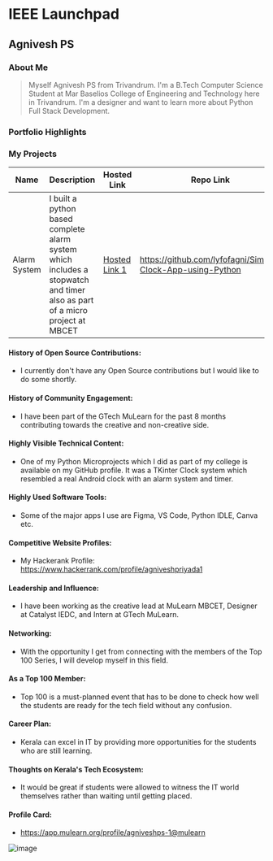 # IEEE Launchpad

## Agnivesh PS
### About Me

> Myself Agnivesh PS from Trivandrum. I'm a B.Tech Computer Science Student at Mar Baselios College of Engineering and Technology here in Trivandrum. I'm a designer and want to learn more about Python Full Stack Development.


### Portfolio Highlights
### My Projects

| Name           | Description                                                                      | Hosted Link                              | Repo Link                                                      |
|----------------|----------------------------------------------------------------------------------|------------------------------------------|----------------------------------------------------------------|
| Alarm System      | I built a python based complete alarm system which includes a stopwatch and timer also as part of a micro project at MBCET    | [Hosted Link 1](https://example.com)     | https://github.com/lyfofagni/Simple-Clock-App-using-Python                 |

#### History of Open Source Contributions:

- I currently don't have any Open Source contributions but I would like to do some shortly.

#### History of Community Engagement:

- I have been part of the GTech MuLearn for the past 8 months contributing towards the creative and non-creative side.

#### Highly Visible Technical Content:

- One of my Python Microprojects which I did as part of my college is available on my GitHub profile. It was a TKinter Clock system which resembled a real Android clock with an alarm system and timer.

#### Highly Used Software Tools:

- Some of the major apps I use are Figma, VS Code, Python IDLE, Canva etc.

#### Competitive Website Profiles:

- My Hackerank Profile: https://www.hackerrank.com/profile/agniveshpriyada1

#### Leadership and Influence:

-  I have been working as the creative lead at MuLearn MBCET, Designer at Catalyst IEDC, and Intern at GTech MuLearn.

#### Networking:

- With the opportunity I get from connecting with the members of the Top 100 Series, I will develop myself in this field.
  
#### As a Top 100 Member:

- Top 100 is a must-planned event that has to be done to check how well the students are ready for the tech field without any confusion.
  
#### Career Plan:

- Kerala can excel in IT by providing more opportunities for the students who are still learning.

#### Thoughts on Kerala's Tech Ecosystem:

- It would be great if students were allowed to witness the IT world themselves rather than waiting until getting placed.

#### Profile Card:

- https://app.mulearn.org/profile/agniveshps-1@mulearn

![image](https://github.com/user-attachments/assets/d025f447-bc48-4026-9e5c-a96cd0dc32c7)


